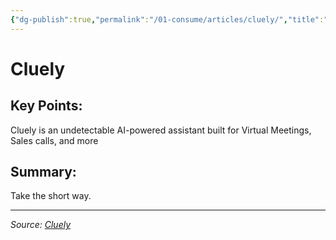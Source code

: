 ```yaml
---
{"dg-publish":true,"permalink":"/01-consume/articles/cluely/","title":"Cluely"}
---
```



# Cluely

## Key Points:
Cluely is an undetectable AI-powered assistant built for Virtual Meetings, Sales calls, and more

## Summary:
Take the short way.

---

*Source: [Cluely](https://cluely.com/)*
